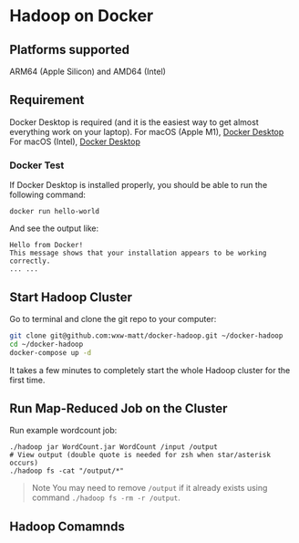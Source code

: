 # Hadoop on Docker

## Platforms supported
ARM64 (Apple Silicon) and AMD64 (Intel)

## Requirement
Docker Desktop is required (and it is the easiest way to get almost everything work on your laptop).
For macOS (Apple M1), [Docker Desktop](https://desktop.docker.com/mac/main/arm64/Docker.dmg)
For macOS (Intel), [Docker Desktop](https://desktop.docker.com/mac/main/amd64/Docker.dmg)

### Docker Test
If Docker Desktop is installed properly, you should be able to run the following command:
```
docker run hello-world
```
And see the output like:
```
Hello from Docker!
This message shows that your installation appears to be working correctly.
... ...
```

## Start Hadoop Cluster
Go to terminal and clone the git repo to your computer:

```bash
git clone git@github.com:wxw-matt/docker-hadoop.git ~/docker-hadoop
cd ~/docker-hadoop
docker-compose up -d
```
It takes a few minutes to completely start the whole Hadoop cluster for the first time.

## Run Map-Reduced Job on the Cluster

Run example wordcount job:
```
./hadoop jar WordCount.jar WordCount /input /output
# View output (double quote is needed for zsh when star/asterisk occurs)
./hadoop fs -cat "/output/*"
```
>Note
You may need to remove `/output` if it already exists using command `./hadoop fs -rm -r /output`.

## Hadoop Comamnds